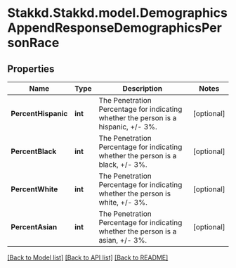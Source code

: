 # Stakkd.Stakkd.model.DemographicsAppendResponseDemographicsPersonRace

## Properties

Name | Type | Description | Notes
------------ | ------------- | ------------- | -------------
**PercentHispanic** | **int** | The Penetration Percentage for indicating whether the person is a hispanic, +/- 3%. | [optional] 
**PercentBlack** | **int** | The Penetration Percentage for indicating whether the person is a black, +/- 3%. | [optional] 
**PercentWhite** | **int** | The Penetration Percentage for indicating whether the person is white, +/- 3%. | [optional] 
**PercentAsian** | **int** | The Penetration Percentage for indicating whether the person is a asian, +/- 3%. | [optional] 

[[Back to Model list]](../README.md#documentation-for-models) [[Back to API list]](../README.md#documentation-for-api-endpoints) [[Back to README]](../README.md)

